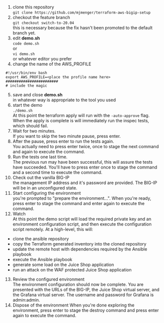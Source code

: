 
1. clone this repository  
```git clone https://github.com/mjmenger/terraform-aws-bigip-setup```
1. checkout the feature branch  
```git checkout switch-to-20.04```  
this is necessary because the fix hasn't been promoted to the default branch yet.
1. edit **demo.sh**  
```code demo.sh```  
or  
```vi demo.sh```  
or whatever editor you prefer
1. change the name of the AWS_PROFILE  
```
#!/usr/bin/env bash
export AWS_PROFILE=<place the profile name here>
########################
# include the magic
```
5. save and close **demo.sh**  
in whatever way is appropriate to the tool you used  
1. start the demo  
```./demo.sh```  
At this point the terraform apply will run with the ```-auto-approve``` flag. When the apply is complete is will immediately run the inspec tests, which should fail. 
1. Wait for two minutes.  
If you want to skip the two minute pause, press enter. 
1. After the pause, press enter to run the tests again.  
You actually need to press enter twice, once to stage the next command and again to execute the command. 
1. Run the tests one last time.  
The previous run may have been successful, this will assure the tests have succeeded. You'll have to press enter once to stage the command and a second time to execute the command.
1. Check out the vanilla BIG-IP  
the management IP address and it's password are provided. The BIG-IP will be in an unconfigured state.
1. Start configuring the environment  
you're prompted to "prepare the environment...". When you're ready, press enter to stage the command and enter again to execute the command.
1. Watch  
At this point the demo script will load the required private key and an environment configuration script, and then execute the configuration script remotely. At a high-level, this will:  
- clone the ansible repository
- copy the Terraform generated inventory into the cloned repository
- update the remote host with dependencies required by the Ansible playbook
- execute the Ansible playbook
- generate some load on the Juice Shop application
- run an attack on the WAF protected Juice Shop application  
13. Review the configured environment  
The environment configuration should now be complete. You are presented with the URLs of the BIG-IP, the Juice Shop virtual server, and the Grafana virtual server. The username and password for Grafana is admin:admin.
1. Dispose of the environment
When you're done exploring the environment, press enter to stage the destroy command and press enter again to execute the command.

